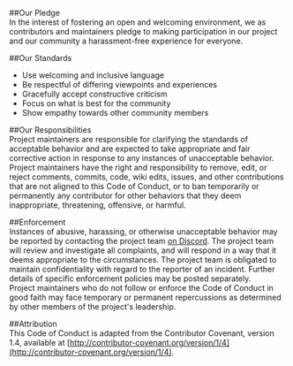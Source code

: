 ##Our Pledge  
In the interest of fostering an open and welcoming environment, we as contributors and maintainers pledge to making participation in our project and our community a harassment-free experience for everyone.

##Our Standards  
- Use welcoming and inclusive language  
- Be respectful of differing viewpoints and experiences  
- Gracefully accept constructive criticism  
- Focus on what is best for the community  
- Show empathy towards other community members  

##Our Responsibilities  
Project maintainers are responsible for clarifying the standards of acceptable behavior and are expected to take appropriate and fair corrective action in response to any instances of unacceptable behavior.    
Project maintainers have the right and responsibility to remove, edit, or reject comments, commits, code, wiki edits, issues, and other contributions that are not aligned to this Code of Conduct, or to ban temporarily or permanently any contributor for other behaviors that they deem inappropriate, threatening, offensive, or harmful.    

##Enforcement  
Instances of abusive, harassing, or otherwise unacceptable behavior may be reported by contacting the project team [on Discord](http://discord.me/ucsupport). The project team will review and investigate all complaints, and will respond in a way that it deems appropriate to the circumstances. The project team is obligated to maintain confidentiality with regard to the reporter of an incident. Further details of specific enforcement policies may be posted separately.  
Project maintainers who do not follow or enforce the Code of Conduct in good faith may face temporary or permanent repercussions as determined by other members of the project's leadership.  

##Attribution  
This Code of Conduct is adapted from the Contributor Covenant, version 1.4, available at [http://contributor-covenant.org/version/1/4](http://contributor-covenant.org/version/1/4).